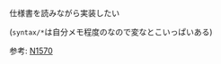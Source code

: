 仕様書を読みながら実装したい

(`syntax/*`は自分メモ程度のなので変なとこいっぱいある)

参考: [N1570](http://port70.net/~nsz/c/c11/n1570.html)
